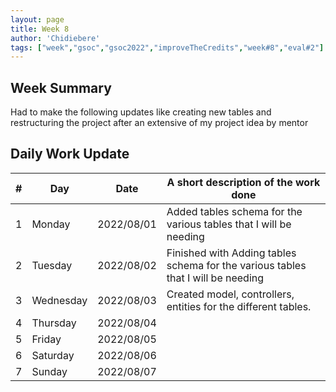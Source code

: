```yaml
---
layout: page
title: Week 8
author: 'Chidiebere'
tags: ["week","gsoc","gsoc2022","improveTheCredits","week#8","eval#2"]
---
```


## Week Summary
Had to make the following updates like creating new tables and restructuring the project after an extensive of my project idea by mentor

## Daily Work Update

|\#|Day|Date|A short description of the work done|  
|---	|---	|---	|---	|  
|1   	| Monday 	|   2022/08/01	| Added tables schema for the various tables that I will be needing |  
|2   	| Tuesday  	|   2022/08/02	| Finished with Adding tables schema for the various tables that I will be needing  |  
|3   	| Wednesday |  2022/08/03 	|  Created model, controllers, entities for the different tables. |  
|4   	| Thursday  |   2022/08/04	|  |  
|5   	| Friday  	|   2022/08/05	|  |  
|6   	| Saturday  |  2022/08/06	|  |  
|7   	| Sunday  	|   2022/08/07	|  |  
